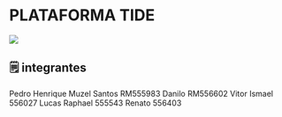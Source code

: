 # PLATAFORMA TIDE
<img loading="lazy" src="http://img.shields.io/static/v1?label=STATUS&message=EM%20DESENVOLVIMENTO&color=GREEN&style=for-the-badge"/>

## 🗒️ integrantes
Pedro Henrique Muzel Santos RM555983
Danilo RM556602
Vitor Ismael 556027
Lucas Raphael 555543
Renato 556403
